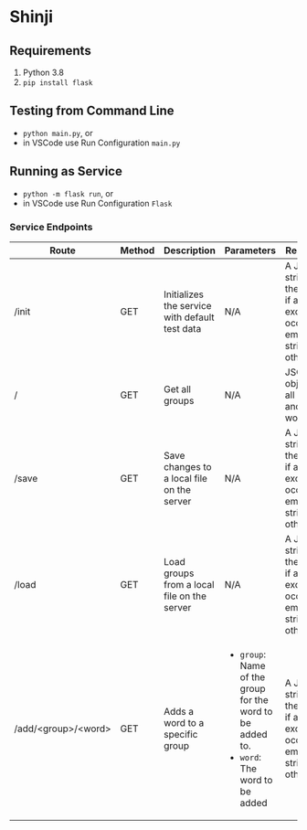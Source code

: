 # Shinji

## Requirements

1. Python 3.8
2. `pip install flask`

## Testing from Command Line

* `python main.py`, or
* in VSCode use Run Configuration `main.py`

## Running as Service

* `python -m flask run`, or
* in VSCode use Run Configuration `Flask`

### Service Endpoints
| Route | Method | Description | Parameters | Response |
|-|-|-|-|-|
| /init | GET | Initializes the service with default test data | N/A | A JSON string of the error if an exception occurred, empty string otherwise. |
| / | GET | Get all groups | N/A | JSON object of all groups and words |
| /save | GET | Save changes to a local file on the server | N/A | A JSON string of the error if an exception occurred, empty string otherwise. |
| /load | GET | Load groups from a local file on the server | N/A | A JSON string of the error if an exception occurred, empty string otherwise. |
| /add/&lt;group&gt;/&lt;word&gt; | GET | Adds a word to a specific group | <ul> <li>`group`: Name of the group for the word to be added to.</li> <li>`word`: The word to be added</li> </ul> | A JSON string of the error if an exception occurred, empty string otherwise. |
